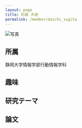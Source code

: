 ```yaml
---
layout: page
title: 杉田 大地
permalink: /member/daichi_sugita
---
```


![写真](/assets/img/members/ "杉田")

## 所属
静岡大学情報学部行動情報学科

## 趣味


## 研究テーマ


## 論文
